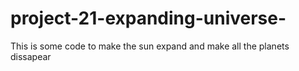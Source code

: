 # project-21-expanding-universe-
This is some code to make the sun expand and make all the planets dissapear
